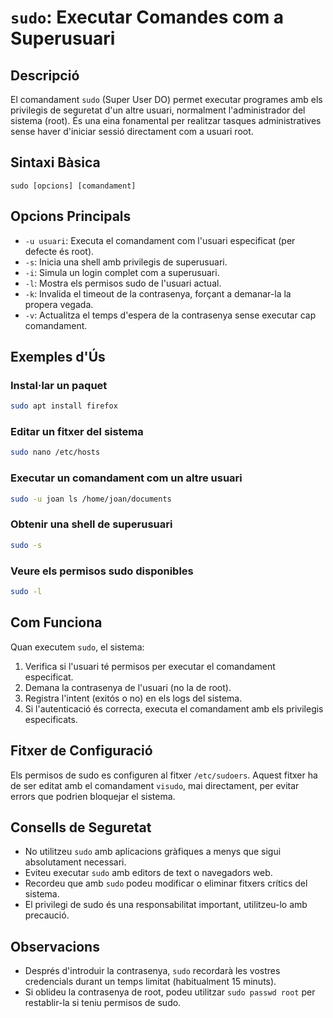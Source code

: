 # `sudo`: Executar Comandes com a Superusuari

## Descripció

El comandament `sudo` (Super User DO) permet executar programes amb els privilegis de seguretat d'un altre usuari, normalment l'administrador del sistema (root). És una eina fonamental per realitzar tasques administratives sense haver d'iniciar sessió directament com a usuari root.

## Sintaxi Bàsica

```
sudo [opcions] [comandament]
```

## Opcions Principals

- `-u usuari`: Executa el comandament com l'usuari especificat (per defecte és root).
- `-s`: Inicia una shell amb privilegis de superusuari.
- `-i`: Simula un login complet com a superusuari.
- `-l`: Mostra els permisos sudo de l'usuari actual.
- `-k`: Invalida el timeout de la contrasenya, forçant a demanar-la la propera vegada.
- `-v`: Actualitza el temps d'espera de la contrasenya sense executar cap comandament.

## Exemples d'Ús

### Instal·lar un paquet

```bash
sudo apt install firefox
```

### Editar un fitxer del sistema

```bash
sudo nano /etc/hosts
```

### Executar un comandament com un altre usuari

```bash
sudo -u joan ls /home/joan/documents
```

### Obtenir una shell de superusuari

```bash
sudo -s
```

### Veure els permisos sudo disponibles

```bash
sudo -l
```

## Com Funciona

Quan executem `sudo`, el sistema:

1. Verifica si l'usuari té permisos per executar el comandament especificat.
2. Demana la contrasenya de l'usuari (no la de root).
3. Registra l'intent (exitós o no) en els logs del sistema.
4. Si l'autenticació és correcta, executa el comandament amb els privilegis especificats.

## Fitxer de Configuració

Els permisos de sudo es configuren al fitxer `/etc/sudoers`. Aquest fitxer ha de ser editat amb el comandament `visudo`, mai directament, per evitar errors que podrien bloquejar el sistema.

## Consells de Seguretat

- No utilitzeu `sudo` amb aplicacions gràfiques a menys que sigui absolutament necessari.
- Eviteu executar `sudo` amb editors de text o navegadors web.
- Recordeu que amb `sudo` podeu modificar o eliminar fitxers crítics del sistema.
- El privilegi de sudo és una responsabilitat important, utilitzeu-lo amb precaució.

## Observacions

- Després d'introduir la contrasenya, `sudo` recordarà les vostres credencials durant un temps limitat (habitualment 15 minuts).
- Si oblideu la contrasenya de root, podeu utilitzar `sudo passwd root` per restablir-la si teniu permisos de sudo.
